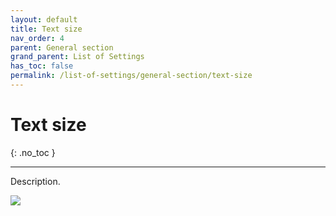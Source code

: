 ```yaml
---
layout: default
title: Text size
nav_order: 4
parent: General section
grand_parent: List of Settings
has_toc: false
permalink: /list-of-settings/general-section/text-size
---
```


# Text size
{: .no_toc }

---

Description.

![](/orderlord-help-kds/assets/images/kds/section_kitchen_history_1.png)